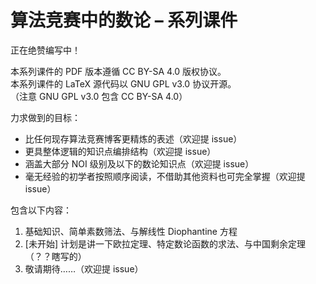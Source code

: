 # 算法竞赛中的数论 – 系列课件

正在绝赞编写中！

本系列课件的 PDF 版本遵循 CC BY-SA 4.0 版权协议。  
本系列课件的 LaTeX 源代码以 GNU GPL v3.0 协议开源。  
（注意 GNU GPL v3.0 包含 CC BY-SA 4.0）

力求做到的目标：

- 比任何现存算法竞赛博客更精炼的表述（欢迎提 issue）
- 更具整体逻辑的知识点编排结构（欢迎提 issue）
- 涵盖大部分 NOI 级别及以下的数论知识点（欢迎提 issue）
- 毫无经验的初学者按照顺序阅读，不借助其他资料也可完全掌握（欢迎提 issue）

包含以下内容：

1. 基础知识、简单素数筛法、与解线性 Diophantine 方程
2. \[未开始\] 计划是讲一下欧拉定理、特定数论函数的求法、与中国剩余定理（？？瞎写的）
3. 敬请期待……（欢迎提 issue）
